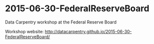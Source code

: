 # 2015-06-30-FederalReserveBoard

Data Carpentry workshop at the Federal Reserve Board

Workshop website: http://datacarpentry.github.io/2015-06-30-FederalReserveBoard/